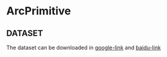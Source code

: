 # ArcPrimitive
## DATASET
The dataset can be downloaded in [google-link](https://drive.google.com/drive/folders/160ewMUKZ6-uDEpngM5o2dtvi9f3KsjzR?usp=sharing) and [baidu-link](https://pan.baidu.com/s/1XFvBgx28ffXRdRpnD1-rjg?pwd=1kkh)
